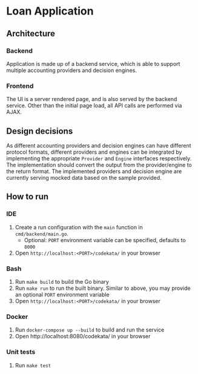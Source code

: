 # Loan Application

## Architecture

### Backend
Application is made up of a backend service, which is able to support multiple
accounting providers and decision engines. 

### Frontend

The UI is a server rendered page, and is also served by the backend service. 
Other than the initial page load, all API calls are performed via AJAX.

## Design decisions

As different accounting providers and decision engines can have different protocol formats, 
different providers and engines can be integrated by implementing the appropriate 
`Provider` and `Engine` interfaces respectively. The implementation should convert the 
output from the provider/engine to the return format. The implemented providers
and decision engine are currently serving mocked data based on the sample provided.

## How to run

### IDE

1. Create a run configuration with the `main` function in `cmd/backend/main.go`. 
   * Optional: `PORT` environment variable can be specified, defaults to `8000`
2. Open `http://localhost:<PORT>/codekata/` in your browser

### Bash

1. Run `make build` to build the Go binary
2. Run `make run` to run the built binary. Similar to above, you may provide an optional
`PORT` environment variable
3. Open `http://localhost:<PORT>/codekata/` in your browser

### Docker

1. Run `docker-compose up --build` to build and run the service
2. Open http://localhost:8080/codekata/ in your browser

### Unit tests

1. Run `make test`
